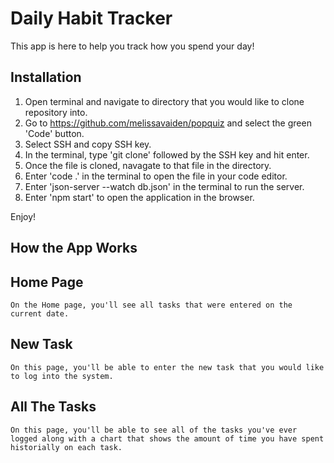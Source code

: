 # Daily Habit Tracker

This app is here to help you track how you spend your day! 

## Installation

1. Open terminal and navigate to directory that you would like to clone repository into.
2. Go to https://github.com/melissavaiden/popquiz and select the green 'Code' button.
3. Select SSH and copy SSH key.
4. In the terminal, type 'git clone' followed by the SSH key and hit enter.
5. Once the file is cloned, navagate to that file in the directory.
6. Enter 'code .' in the terminal to open the file in your code editor.
7. Enter 'json-server --watch db.json' in the terminal to run the server. 
8. Enter 'npm start' to open the application in the browser. 

Enjoy!

## How the App Works

## Home Page
    On the Home page, you'll see all tasks that were entered on the current date. 
## New Task
    On this page, you'll be able to enter the new task that you would like to log into the system. 
## All The Tasks
    On this page, you'll be able to see all of the tasks you've ever logged along with a chart that shows the amount of time you have spent historially on each task. 
